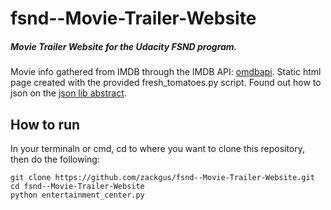 # fsnd--Movie-Trailer-Website
##### Movie Trailer Website for the Udacity FSND program.
Movie info gathered from IMDB through the IMDB API: [omdbapi](https://www.omdbapi.com). Static html page created with the provided fresh_tomatoes.py script.
Found out how to json on the [json lib abstract](https://docs.python.org/2/library/json.html).


## How to run
In your terminaln or cmd, cd to where you want to clone this repository, then do the following:
```
git clone https://github.com/zackgus/fsnd--Movie-Trailer-Website.git
cd fsnd--Movie-Trailer-Website
python entertainment_center.py 
```
